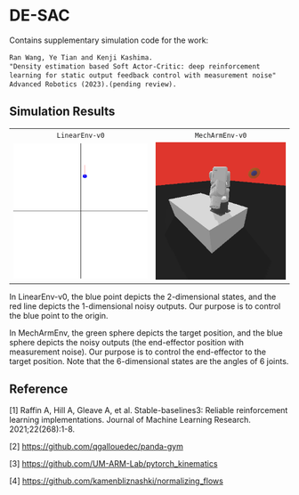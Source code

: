 # DE-SAC
Contains supplementary simulation code for the work:

```
Ran Wang, Ye Tian and Kenji Kashima. 
"Density estimation based Soft Actor-Critic: deep reinforcement learning for static output feedback control with measurement noise" 
Advanced Robotics (2023).(pending review).
```

## Simulation Results

|                                  |                                                |
| :------------------------------: | :--------------------------------------------: |
|         `LinearEnv-v0`          |                 `MechArmEnv-v0`                 |
| ![LinearEnv-v0](data/Linear.gif) |         ![MechArmEnv-v0](data/mechArm.gif)         |

In LinearEnv-v0, the blue point depicts the 2-dimensional states, and the red line depicts the 1-dimensional noisy outputs. Our purpose is to control the blue point to the origin.

In MechArmEnv, the green sphere depicts the target position, and the blue sphere depicts the noisy outputs (the end-effector position with measurement noise). Our purpose is to control the end-effector to the target position. Note that the 6-dimensional states are the angles of 6 joints. 

## Reference

[1] Raffin A, Hill A, Gleave A, et al. Stable-baselines3: Reliable reinforcement learning implementations. Journal of Machine Learning Research. 2021;22(268):1-8.

[2] https://github.com/qgallouedec/panda-gym

[3] https://github.com/UM-ARM-Lab/pytorch_kinematics

[4] https://github.com/kamenbliznashki/normalizing_flows